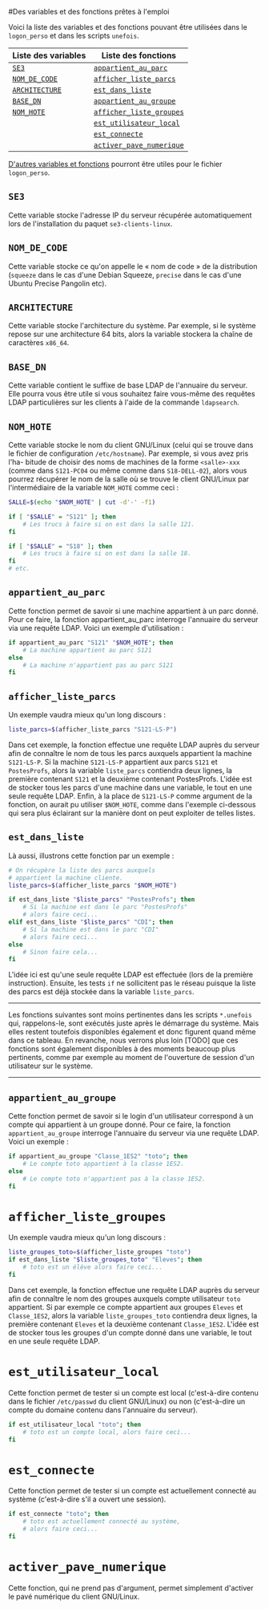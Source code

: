 #Des variables et des fonctions prêtes à l'emploi

Voici la liste des variables et des fonctions pouvant être utilisées dans le `logon_perso` et dans les scripts `unefois`.

**Liste des variables**                      | **Liste des fonctions**
---------------------------------------------|----------------------------------------------
  [`SE3`](#se3)                              |  [`appartient_au_parc`](#appartient_au_parc)
  [`NOM_DE_CODE`](#nom_de_code)              |  [`afficher_liste_parcs`](#afficher_liste_parcs)
  [`ARCHITECTURE`](#architecture)            |  [`est_dans_liste`](#est_dans_liste)
  [`BASE_DN`](#base_dn)                      |  [`appartient_au_groupe`](#appartient_au_groupe)
  [`NOM_HOTE`](#nom_hote)                    |  [`afficher_liste_groupes`](#afficher_liste_groupes)
                                             |  [`est_utilisateur_local`](#est_utilisateur_local)
                                             |  [`est_connecte`](#est_connecte)
                                             |  [`activer_pave_numerique`](#activer_pave_numerique)

[D'autres variables et fonctions](variables_fonctions_logon.md) pourront être utiles pour le fichier `logon_perso`.


## `SE3`

Cette variable stocke l'adresse IP du serveur récupérée automatiquement lors de l'installation du paquet `se3-clients-linux`.

## `NOM_DE_CODE`

Cette variable stocke ce qu'on appelle le « nom de code » de la distribution (`squeeze` dans le cas d'une Debian Squeeze, `precise` dans le cas d'une Ubuntu Precise Pangolin etc).

## `ARCHITECTURE`

Cette variable stocke l'architecture du système. Par exemple, si le système repose sur une architecture 64 bits, alors la variable stockera la chaîne de caractères `x86_64`.

## `BASE_DN`

Cette variable contient le suffixe de base LDAP de l'annuaire du serveur. Elle pourra vous être utile si vous souhaitez faire vous-même des requêtes LDAP particulières sur les clients à l'aide de la commande `ldapsearch`.

## `NOM_HOTE`

Cette variable stocke le nom du client GNU/Linux (celui qui se trouve dans le fichier de configuration `/etc/hostname`). Par exemple, si vous avez pris l'ha-
bitude de choisir des noms de machines de la forme `<salle>-xxx` (comme dans `S121-PC04` ou même comme dans `S18-DELL-02`), alors vous pourrez récupérer le nom de la salle où se trouve le client GNU/Linux par l'intermédiaire de la variable `NOM_HOTE` comme ceci :

```sh
SALLE=$(echo "$NOM_HOTE" | cut -d'-' -f1)

if [ "$SALLE" = "S121" ]; then
    # Les trucs à faire si on est dans la salle 121.
fi

if [ "$SALLE" = "S18" ]; then
    # Les trucs à faire si on est dans la salle 18.
fi
# etc.
```

## `appartient_au_parc`

Cette fonction permet de savoir si une machine appartient à un parc donné. Pour ce faire, la fonction appartient_au_parc interroge l'annuaire du serveur via une requête LDAP. Voici un exemple d'utilisation :

```sh
if appartient_au_parc "S121" "$NOM_HOTE"; then
    # La machine appartient au parc S121
else
    # La machine n'appartient pas au parc S121
fi
```
## `afficher_liste_parcs`

Un exemple vaudra mieux qu'un long discours :
```sh
liste_parcs=$(afficher_liste_parcs "S121-LS-P")
```

Dans cet exemple, la fonction effectue une requête LDAP auprès du serveur afin de connaître le nom de tous les parcs auxquels appartient la machine `S121-LS-P`. Si la machine `S121-LS-P` appartient aux parcs `S121` et `PostesProfs`, alors la variable `liste_parcs` contiendra deux lignes, la première contenant `S121` et la deuxième contenant PostesProfs. L'idée est de stocker tous les parcs d'une machine dans une variable, le tout en une seule requête LDAP. Enfin, à la place de `S121-LS-P` comme argument de la fonction, on aurait pu utiliser `$NOM_HOTE`, comme dans l'exemple ci-dessous qui sera plus éclairant sur la manière dont on peut exploiter de telles listes.

## `est_dans_liste`

Là aussi, illustrons cette fonction par un exemple :

```sh
# On récupère la liste des parcs auxquels
# appartient la machine cliente.
liste_parcs=$(afficher_liste_parcs "$NOM_HOTE")

if est_dans_liste "$liste_parcs" "PostesProfs"; then
    # Si la machine est dans le parc "PostesProfs"
    # alors faire ceci...
elif est_dans_liste "$liste_parcs" "CDI"; then
    # Si la machine est dans le parc "CDI"
    # alors faire ceci...
else
    # Sinon faire cela...
fi
```

L'idée ici est qu'une seule requête LDAP est effectuée (lors de la première instruction). Ensuite, les tests `if` ne sollicitent pas le réseau puisque la liste des parcs est déjà stockée dans la variable `liste_parcs`.

----

Les fonctions suivantes sont moins pertinentes dans les scripts `*.unefois` qui, rappelons-le, sont exécutés juste après le démarrage du système. Mais elles restent toutefois disponibles également et donc figurent quand même dans ce tableau.
En revanche, nous verrons plus loin [TODO] que ces fonctions sont également disponibles à des moments beaucoup plus pertinents, comme par exemple au moment de l'ouverture de session d'un utilisateur sur le système.

----

## `appartient_au_groupe`

Cette fonction permet de savoir si le login d'un utilisateur correspond à un compte qui appartient à un groupe donné. Pour ce faire, la fonction `appartient_au_groupe` interroge l'annuaire du serveur via une requête LDAP. Voici un exemple :

```sh
if appartient_au_groupe "Classe_1ES2" "toto"; then
    # Le compte toto appartient à la classe 1ES2.
else
    # Le compte toto n'appartient pas à la classe 1ES2.
fi
```

# `afficher_liste_groupes`
Un exemple vaudra mieux qu'un long discours :
```sh
liste_groupes_toto=$(afficher_liste_groupes "toto")
if est_dans_liste "$liste_groupes_toto" "Eleves"; then
    # toto est un élève alors faire ceci...
fi
```

Dans cet exemple, la fonction effectue une requête LDAP auprès du serveur afin de connaître le nom des groupes auxquels compte utilisateur `toto` appartient. Si par exemple ce compte appartient aux groupes `Eleves` et `Classe_1ES2`, alors la variable `liste_groupes_toto` contiendra deux lignes, la première contenant `Eleves` et la deuxième contenant `Classe_1ES2`. L'idée est de stocker tous les groupes d'un compte donné dans une variable, le tout en une seule requête LDAP.

# `est_utilisateur_local`
Cette fonction permet de tester si un compte est local (c'est-à-dire contenu dans le fichier `/etc/passwd` du client GNU/Linux) ou non (c'est-à-dire un compte du domaine contenu dans l'annuaire du serveur).

```sh
if est_utilisateur_local "toto"; then
    # toto est un compte local, alors faire ceci...
fi
```

# `est_connecte`
Cette fonction permet de tester si un compte est actuellement connecté au système (c'est-à-dire s'il a ouvert une session).

```sh
if est_connecte "toto"; then
    # toto est actuellement connecté au système,
    # alors faire ceci...
fi
```

# `activer_pave_numerique`

Cette fonction, qui ne prend pas d'argument, permet simplement d'activer le pavé numérique du client GNU/Linux.


